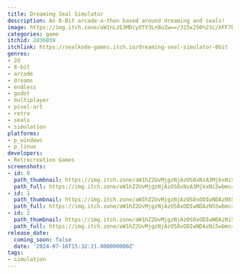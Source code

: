 ```yaml
---
title: Dreaming Seal Simulator
description: An 8-Bit arcade-a-thon based around dreaming and seals!
image: https://img.itch.zone/aW1nLzE3MDcyOTY3LnBuZw==/315x250%23c/XFF7bi.png
categories: game
itchid: 2836039
itchlink: https://sealkode-games.itch.io/dreaming-seal-simulator-8bit
genres:
- 2d
- 8-bit
- arcade
- dreams
- endless
- godot
- multiplayer
- pixel-art
- retro
- seals
- simulation
platforms:
- p_windows
- p_linux
developers:
- Retrecreation Games
screenshots:
- id: 0
  path_thumbnail: https://img.itch.zone/aW1hZ2UvMjgzNjAzOS8xNzA3MjkxNi5wbmc=/347x500/RE9KWh.png
  path_full: https://img.itch.zone/aW1hZ2UvMjgzNjAzOS8xNzA3MjkxNi5wbmc=/original/uzn4f7.png
- id: 1
  path_thumbnail: https://img.itch.zone/aW1hZ2UvMjgzNjAzOS8xODIwNDAzNS5wbmc=/347x500/eGbuOQ.png
  path_full: https://img.itch.zone/aW1hZ2UvMjgzNjAzOS8xODIwNDAzNS5wbmc=/original/vv%2BWxj.png
- id: 2
  path_thumbnail: https://img.itch.zone/aW1hZ2UvMjgzNjAzOS8xODIwNDAzNi5wbmc=/347x500/pxNZLp.png
  path_full: https://img.itch.zone/aW1hZ2UvMjgzNjAzOS8xODIwNDAzNi5wbmc=/original/BxJq2Z.png
release_date:
  coming_soon: false
  date: '2024-07-16T15:32:21.000000000Z'
tags:
- simulation
---
```


